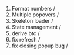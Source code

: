 1. Format numbers /
2. Multiple popovers /
3. Skeleton loader /
4. State management /
5. derive btc /
6. fix refresh /
7. fix closing popup bug /
